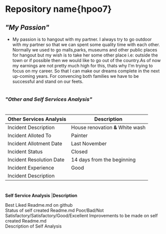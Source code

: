 # **Repository name{hpoo7}**
## ***"My Passion"***
* My passion is to hangout with my partner. I always try to go outdoor with my partner so that we can spent some quality time with each other. Normally we used to go malls,parks, museums and other public places for hangout but my wish is to take her some other place i.e: outside the town or if possible then we would like to go out of the country.As of now my earnings are not pretty much high for this, thats why I'm trying to focus on my career. So that I can make our dreams complete in the next up-coming years. For convencing both families we have to be successful and stand on our feets.
#
### ***"Other and Self Services Analysis"***
#
**Other Services Analysis**  |**Description**
-----------------------------|----------------------------------
Incident Description	     | House renovation **&** White wash 
Incident Alloted To	       | Painter
Incident Allotment Date	   | Last November
Incident Status	           | Closed
Incident Resolution Date	 | 14 days from the beginning
Incident Experience	       | Good
Incident Description	     |
#
**Self Service Analysis**	|**Description**

Best Liked Readme.md on github	
Status of self created Readme.md	Poor/Bad/Not Satisfactory/Satisfactory/Good/Excellent
Improvements to be made on self created Readme.md	
Description of Self Analysis	

